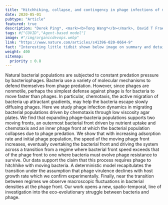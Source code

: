 ```yaml
---
title: "Hitchhiking, collapse, and contingency in phage infections of migrating bacterial populations"
date: 2020-05-01
pubtype: "Article"
featured: true
description: "Derek Ping*, <mark><b>Tong Wang*</b></mark>, David T Fraebel, Sergei Maslov, Kim Sneppen, Seppe Kuehn, <i><b>ISME Journal</b>, 2020</i>"
tags: #["COVID","Agent-based model"]
image: #"/img/organicdevops.webp"
link: "https://www.nature.com/articles/s41396-020-0664-9"
fact: "Interesting little tidbit shown below image on summary and detail page"
weight: 400
sitemap:
  priority : 0.8
---
```


Natural bacterial populations are subjected to constant predation pressure by bacteriophages. Bacteria use a variety of molecular mechanisms to defend themselves from phage predation. However, since phages are nonmotile, perhaps the simplest defense against phage is for bacteria to move faster than phages. In particular, chemotaxis, the active migration of bacteria up attractant gradients, may help the bacteria escape slowly diffusing phages. Here we study phage infection dynamics in migrating bacterial populations driven by chemotaxis through low viscosity agar plates. We find that expanding phage–bacteria populations supports two moving fronts, an outermost bacterial front driven by nutrient uptake and chemotaxis and an inner phage front at which the bacterial population collapses due to phage predation. We show that with increasing adsorption rate and initial phage population, the speed of the moving phage front increases, eventually overtaking the bacterial front and driving the system across a transition from a regime where bacterial front speed exceeds that of the phage front to one where bacteria must evolve phage resistance to survive. Our data support the claim that this process requires phage to hitchhike with moving bacteria. A deterministic model recapitulates the transition under the assumption that phage virulence declines with host growth rate which we confirm experimentally. Finally, near the transition between regimes we observe macroscopic fluctuations in bacterial densities at the phage front. Our work opens a new, spatio-temporal, line of investigation into the eco-evolutionary struggle between bacteria and phage.